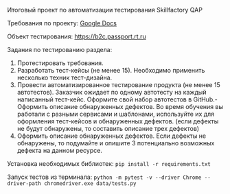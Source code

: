 Итоговый проект по автоматизации тестирования Skillfactory QAP

Требования по проекту:
[Google Docs](https://docs.google.com/document/d/1AIJXaVuk8saME42_e_zyjkxzlQ4S80MZ/edit?usp=sharing&ouid=116566558924719834956&rtpof=true&sd=true)

Объект тестирования: 
https://b2c.passport.rt.ru

Задания по тестированию раздела:
1. Протестировать требования.
2. Разработать тест-кейсы (не менее 15). Необходимо применить несколько техник тест-дизайна.
3. Провести автоматизированное тестирование продукта (не менее 15 автотестов). Заказчик ожидает по одному автотесту на каждый написанный тест-кейс. Оформите свой набор автотестов в GitHub.- Оформить описание обнаруженных дефектов. Во время обучения вы работали с разными сервисами и шаблонами, используйте их для оформления тест-кейсов и обнаруженных дефектов. (если дефекты не будут обнаружены, то составить описание трех дефектов)
4. Оформить описание обнаруженных дефектов. Если дефекты не обнаружены, то подумайте и опишите 3 потенциально возможных дефекта на данном ресурсе.

Установка необходимых библиотек:
`pip install -r requirements.txt`

Запуск тестов из терминала: 
`python -m pytest -v --driver Chrome --driver-path chromedriver.exe data/tests.py`
